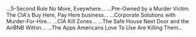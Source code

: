 ...5-Second Rule No More, Eveywhere...
...Pre-Owned by a Murder Victim.  The CIA's Buy Here, Pay Here business...
...Corporate Solutions with Murder-For-Hire...
...CIA Kill Zones...
...The Safe House Next Door and the AirBNB Within...
...The Apps Americans Love To Use Are Killing Them...

